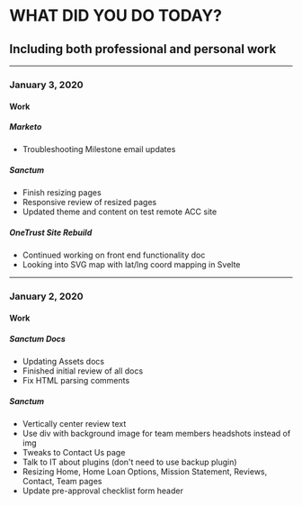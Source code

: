 # WHAT DID YOU DO TODAY?

## Including both professional and personal work

---

### January 3, 2020

#### Work

##### Marketo

- Troubleshooting Milestone email updates

##### Sanctum

- Finish resizing pages
- Responsive review of resized pages
- Updated theme and content on test remote ACC site

##### OneTrust Site Rebuild

- Continued working on front end functionality doc
- Looking into SVG map with lat/lng coord mapping in Svelte

---

### January 2, 2020

#### Work

##### Sanctum Docs

- Updating Assets docs
- Finished initial review of all docs
- Fix HTML parsing comments

##### Sanctum

- Vertically center review text
- Use div with background image for team members headshots instead of img
- Tweaks to Contact Us page
- Talk to IT about plugins (don't need to use backup plugin)
- Resizing Home, Home Loan Options, Mission Statement, Reviews, Contact, Team pages
- Update pre-approval checklist form header
